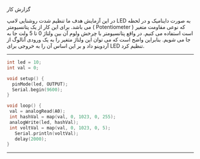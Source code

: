 
 گزارش کار 

در این آزمایش هدف ما تنظیم شدت روشنایی لامپ LED به صورت داینامیک و در لحظه می باشد. برای این کار از یک پتانسیومتر ( Potentiometer ) که نوعی مقاومت متغیر است استفاده می کنیم. در واقع پتانسیومتر با چرخش ولوم آن بین ولتاژ 0 تا 5 ولت جا به جا می شویم. بنابراین واضح است که می توان این ولتاژ متغیر را به یک ورودی آنالوگ از آردوینو داد و بر این اساس آن را به خروجی برای LED تنظیم کرد.

---



```cpp
int led = 10;
int val = 0;   

void setup() {
  pinMode(led, OUTPUT);
  Serial.begin(9600);
}

void loop() {
 val = analogRead(A0); 
 int hashVal = map(val, 0, 1023, 0, 255);   
 analogWrite(led, hashVal);
 int voltVal = map(val, 0, 1023, 0, 5); 
   Serial.println(voltVal);
   delay(2000);
}
```

---
